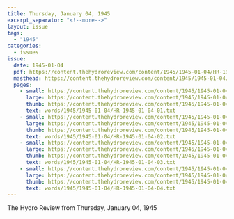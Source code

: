 ```yaml
---
title: Thursday, January 04, 1945
excerpt_separator: "<!--more-->"
layout: issue
tags:
  - "1945"
categories:
  - issues
issue:
  date: 1945-01-04
  pdf: https://content.thehydroreview.com/content/1945/1945-01-04/HR-1945-01-04.pdf
  masthead: https://content.thehydroreview.com/content/1945/1945-01-04/masthead/HR-1945-01-04.jpg
  pages:
    - small: https://content.thehydroreview.com/content/1945/1945-01-04/small/HR-1945-01-04-01.jpg
      large: https://content.thehydroreview.com/content/1945/1945-01-04/large/HR-1945-01-04-01.jpg
      thumb: https://content.thehydroreview.com/content/1945/1945-01-04/thumbnails/HR-1945-01-04-01.jpg
      text: words/1945/1945-01-04/HR-1945-01-04-01.txt
    - small: https://content.thehydroreview.com/content/1945/1945-01-04/small/HR-1945-01-04-02.jpg
      large: https://content.thehydroreview.com/content/1945/1945-01-04/large/HR-1945-01-04-02.jpg
      thumb: https://content.thehydroreview.com/content/1945/1945-01-04/thumbnails/HR-1945-01-04-02.jpg
      text: words/1945/1945-01-04/HR-1945-01-04-02.txt
    - small: https://content.thehydroreview.com/content/1945/1945-01-04/small/HR-1945-01-04-03.jpg
      large: https://content.thehydroreview.com/content/1945/1945-01-04/large/HR-1945-01-04-03.jpg
      thumb: https://content.thehydroreview.com/content/1945/1945-01-04/thumbnails/HR-1945-01-04-03.jpg
      text: words/1945/1945-01-04/HR-1945-01-04-03.txt
    - small: https://content.thehydroreview.com/content/1945/1945-01-04/small/HR-1945-01-04-04.jpg
      large: https://content.thehydroreview.com/content/1945/1945-01-04/large/HR-1945-01-04-04.jpg
      thumb: https://content.thehydroreview.com/content/1945/1945-01-04/thumbnails/HR-1945-01-04-04.jpg
      text: words/1945/1945-01-04/HR-1945-01-04-04.txt
---
```


The Hydro Review from Thursday, January 04, 1945

<!--more-->

